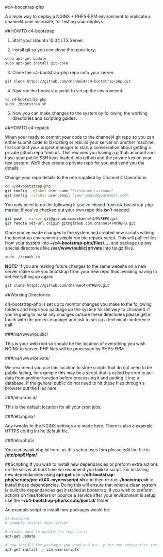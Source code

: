 #c4-bootstrap-php

A simple way to deploy a NGINX + PHP5-FPM environment to replicate a channel4.com microsite, for testing your deploys.

##HOWTO c4-bootstrap

1. Start your Ubuntu 10.04 LTS Server.

2. Install git so you can clone the repository:

```bash
sudo apt-get update
sudo apt-get install git-core
```

3. Clone the c4-bootstrap-php repo onto your server:

```bash
git clone https://github.com/channel4/c4-bootstrap-php.git
```

4. Now run the bootstrap script to set up the environment:

```bash
cd c4-bootstrap-php
sudo ./bootstrap.sh
```

5. Now you can make changes to the system by following the working directories and scripting guides.

##HOWTO c4-repack

When your ready to commit your code to the channel4 git repo so you can either submit code to ISHosting or rebuild your server on another machine, first contact your project manager to start a conversation about getting a private github repo from us. This requires you having a github account and have your public SSH keys loaded into github and the private key on your test system. We'll then create a private repo for you and send you the details.

Change your repo details to the one supplied by Channel 4 Operations:

```bash
cd ~/c4-bootstrap-php
git config --global user.name "Firstname Lastname"
git config --global user.email "your_email@youremail.com"
```
You only need to do the following if you've cloned from c4-bootstrap-php master, if you've checked out your own repo this isn't needed:

```bash
git push --mirror git@github.com:channel4/MYREPO.git
git remote set-url origin git@github.com:channel4/MYREPO.git
```

Once you've made changes to the system and created new scripts withing the bootstrap environment simply run the repack script. This will pull in files from your system into **~/c4-bootstrap-php/files/....** and package up any special directories like **/var/www/public|private** into tar.gz files.

```bash
sudo ./repack.sh
```

**NOTE:** If you are making future changes to the same website on a new server make sure you bootstrap from your new repo thus avoiding having to set everything up again:

```bash
git clone https://github.com/channel4/MYREPO.git
```

##Working Directories

c4-bootstrap-php is set up to monitor changes you make to the following folders and helps you package up the system for delivery to channel4. If you're going to make any changes outside these directories please get in touch with the project manager and ask to set up a technical conference call.

###/var/www/public/

This is your web root so should be the location of everything you wish NGINX to server. PHP files will be processed by PHP5-FPM

###/var/www/private/

We recomend you use this location to store scripts that do not need to be public facing, for example this may be a script that is called by cron to pull data from another location before processing it and putting it into a database. If the general public do not need to hit these files through a browser put the files here.

###/etc/cron.d/

This is the default location for all your cron jobs.

###/etc/nginx/

Any tweaks to the NGINX settings are made here. There is also a example HTTPS config int he default file.

###/etc/php5/

You can tweak php.ini here, as this setup uses fpm please edit the file in **/etc/php5/fpm/**

##Scripting
If you wish to install new dependancies or preform extra actions on the server at boot time we recomend you build a script. For installing new dependancies using **apt-get** use **~/c4-bootstrap-php/scripts/pre.d/XX-mynewscript.sh** and then re-run **./bootstrap.sh** to install those dependancies. Doing this will ensure that when a clean system is built the dependancies get installed at bootstrap. If you wish to preform actions on files/folders or bounce a service after your environment is setup use the **~/c4-bootstrap-php/scripts/post.d/** folder.

An example script to install new packages would be:

```bash
#!/bin/bash
# example install deps script

# always good to update the repo first
apt-get update

# now install the packages you need and use -y for non interactive install
apt-get install -y vim vim-scripts

```
